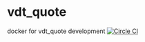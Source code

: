 # vdt_quote
docker for vdt_quote development
[![Circle CI](https://circleci.com/gh/freyrus/vdt_quote.svg?style=svg)](https://circleci.com/gh/freyrus/vdt_quote)